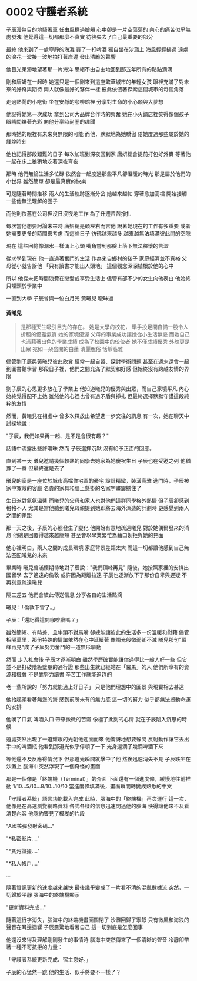 # 0002 守護者系統

子辰漫無目的地騎著車
任由風撩過臉頰
心中卻是一片空蕩蕩的
內心的痛苦似乎無處發洩
他覺得這一切都那麼不真實
彷彿失去了自己最重要的部分

最終
他來到了一處寧靜的海灘
買了一打啤酒
獨自坐在沙灘上
海風輕輕拂過
遠處的浪花一波接一波地拍打著岸邊
發出清脆的聲響

他目光呆滯地望著那一片海洋
思緒不由自主地回到那五年所有的點點滴滴

剛和唐妍在一起時
她還只是一個剛來到這座繁華城市的年輕女孩
眼裡充滿了對未來的好奇與期待
兩人就像最好的夥伴一樣
彼此依偎著探索這個城市的每個角落

走過熱鬧的小吃街
坐在安靜的咖啡館裡
分享對生命的小心願與大夢想

他記得她第一次成功
拿到公司大品牌合作時的興奮
她在小火鍋店裡笑得像個孩子
眼睛閃爍著光彩
向他分享時尚圈的趣聞

那時她的眼裡有未來與無限的可能
而他，默默地為她驕傲
陪她度過那些屬於她的輝煌時刻

他也記得那段艱難的日子
每次加班到深夜回到家
唐妍總會提前打包好外賣
等著他一起在床上狼狽地吃著深夜宵夜

那時
他們無論生活多忙碌
依然會一起度過那些平凡卻溫暖的時光
那是屬於他們的小世界
雖然簡單
卻是最真實的快樂

可是隨著時間推移
兩人的生活軌跡逐漸分岔
她越來越忙
穿著愈加高檔
開始接觸一些他無法理解的圈子

而他則依舊在公司裡沒日沒夜地工作
為了升遷苦苦掙扎

每次當他想要討論未來時
唐妍總是顧左右而言他
說著她現在的工作有多重要
或者她需要更多的時間來考慮
而這些日子
彷彿越來越多
越來越無法填滿彼此間的空隙

現在
這些回憶像潮水一樣湧上心頭
嘴角嘗到那臉上落下無法釋懷的苦澀

從求學到現在
他一直過著奮鬥的生活
作為來自鄉村的孩子
家庭經濟並不寬裕
父母從小就告訴他
「只有讀書才能出人頭地」
這個觀念深深植根於他的心中

所以
他從未把時間浪費在戀愛或享受生活上
儘管有部不少的女生向他表白
他始終只埋頭於學業中

一直到大學
子辰曾與一位白月光 黃曦兒 曖昧過

#### 黃曦兒
>是那種天生吸引目光的存在。
她是大學的校花，
舉手投足間自備一股令人折服的優雅氣質
她的家境優渥
父母的事業成功讓她從小生活無憂
而她自己也憑藉著出色的學業成績
成為了校園中的佼佼者
她不僅成績優秀
外貌更是出眾
宛如一朵盛開的白蓮
清麗脫俗
恬靜高雅
> 

儘管劉子辰與黃曦兒彼此欣賞
經常一起自習、探討學術問題
甚至在週末還會一起到圖書館學習
那段日子裡，他們之間充滿了默契和好感
但始終沒有跨越友情的界限

劉子辰的心思更多放在了學業上
他知道曦兒的優秀與出眾，而自己家境平凡
內心始終覺得配不上她
雖然他的心裡也曾有過矛盾與掙扎
但最終選擇默默守護這段純粹的友情

然而，黃曦兒在相處中
曾多次釋放出希望進一步交往的訊息
有一次，她在聊天中試探地說：

"子辰，我們如果再一起、是不是會很有趣？"

話語中流露出些許曖昧
然而
子辰選擇沉默
沒有給予正面的回應。

直到某一天
曦兒邀請幾個較熟的同學去她家為她慶祝生日
子辰也在受邀之列
他猶豫了一番
但最終還是去了

曦兒的家是一座位於城市高檔住宅區的豪宅
設計精緻，裝潢高雅
進門時，子辰被家中寬敞的客廳
名貴的家具和牆上懸掛的名家字畫震撼住了

生日派對氣氛溫馨
而曦兒的父母和家人也對他們這群同學格外熱情
但子辰卻感到格格不入
尤其是當他聽到曦兒母親提到她即將去海外深造的計劃時
更感覺到兩人之間的差距

那一天之後，子辰的心態發生了變化
他開始有意地疏遠曦兒
對於她偶爾發來的消息
他總是回覆得越來越簡短
甚至會以學業繁忙為藉口婉拒與她的見面

他心裡明白，兩人之間的成長環境
家庭背景差距太大
而這一切都讓他感到自己無法匹配曦兒的未來

畢業時
曦兒曾滿懷期待地對子辰說："我們頂峰再見"
隨後，她按照家裡的安排出國留學
去了遙遠的倫敦
或許因為距離拉遠
子辰也逐漸放下了那份自卑與遲疑
不再刻意疏遠曦兒

隔三差五
他們會彼此傳送信息
分享各自的生活點滴

曦兒：「倫敦下雪了。」

子辰：「還記得這間咖啡廳嗎？」

雖然簡短、有時差、且牛頭不對馬嘴
卻總能讓彼此的生活多一份溫暖和慰藉
儘管相隔萬里，那份特殊的情誼依然在心中延續著
像燭光般微弱卻不滅
曦兒那句"頂峰再見"成了子辰努力奮鬥的一道無形驅動

然而
走入社會後
子辰才逐漸明白
雖然學歷確實能讓你過得比一般人好一些
但它並不是打破階級壁壘的通行證
那些出生就已經站在「羅馬」的人
他們所享有的資源和機會
不是靠努力讀書
辛苦工作就能追趕的

老一輩所說的「努力就能過上好日子」
只是他們理想中的圖景
與現實相去甚遠

他抬起頭看著無邊的海
感到前所未有的無力感
這一切的努力
似乎都無法撼動命運的安排

他嘆了口氣
啤酒入口
帶來微微的苦澀
像極了此刻的心情
就在子辰陷入沉思的時候

遠處突然出現了一道耀眼的光朝他迎面而來
他驚訝地想要躲閃
反射動作讓它丟出手中的啤酒瓶
他看到那道光似乎停頓了一下
光身還滴了幾滴啤酒下來

等他還不及反應得情況下
但那道光瞬間就擊中了他
然後迅速消失不見
子辰跌坐在沙灘上
腦海中突然浮現了一個奇怪的畫面

那是一個像是「終端機（Terminal）」的介面
下面還有一個進度條，緩慢地往前推動
1/10...5/10...8/10...10/10
當進度條填滿後，畫面瞬間轉變成熟悉的中文

「守護者系統」語言功能載入完成
此時，腦海中的「終端機」再次運行
這一次，他像是在高速瀏覽網路資料
各式各樣的信息迅速閃過他的腦海
快得讓他來不及看清楚內容
他隱約瞥見了模糊的片段

"A國核彈發射密碼…"

"*私密影片.…"

"*貪污證據.…"

"*私人帳戶.…"

...

隨著資訊更新的速度越來越快
最後幾乎變成了一片看不清的混亂數據流
突然，一切歸於平靜
腦海中的終端機顯示

"更新資料完成…"

隨著這行字消失，腦海中的終端機畫面關閉了
沙灘回歸了寧靜
只有微風和海浪的聲音在耳邊迴響
子辰震驚地看著自己
這一切到底是怎麼回事

他還沒來得及理解剛剛發生的事情時
腦海中突然傳來了一個清晰的聲音
冷靜卻帶著一種不可抗拒的力量：

「守護者系統更新完成、宿主您好。」

子辰的心猛然一跳
他的生活、似乎將要不一樣了？